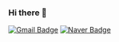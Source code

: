 ### Hi there 👋

  [![Gmail Badge](https://img.shields.io/badge/Gmail-d14836?style=flat-square&logo=ssvsxx@gmail.com&logoColor=white&link=mailto:ssvsxx@gmail.com)](mailto:ssvsxx@gmail.com)
  [![Naver Badge](https://img.shields.io/badge/Naver-03C75A?style=flat-square&logo=ssvsxx@naver.com&logoColor=white&link=mailto:ssvsxx@naver.com)](mailto:ssvsxx@naver.com)

<!--
**jjw213/jjw213** is a ✨ _special_ ✨ repository because its `README.md` (this file) appears on your GitHub profile.

Here are some ideas to get you started:

- 🔭 I’m currently working on ...
- 🌱 I’m currently learning ...
- 👯 I’m looking to collaborate on ...
- 🤔 I’m looking for help with ...
- 💬 Ask me about ...
- 📫 How to reach me: ...
- 😄 Pronouns: ...
- ⚡ Fun fact: ...
-->
